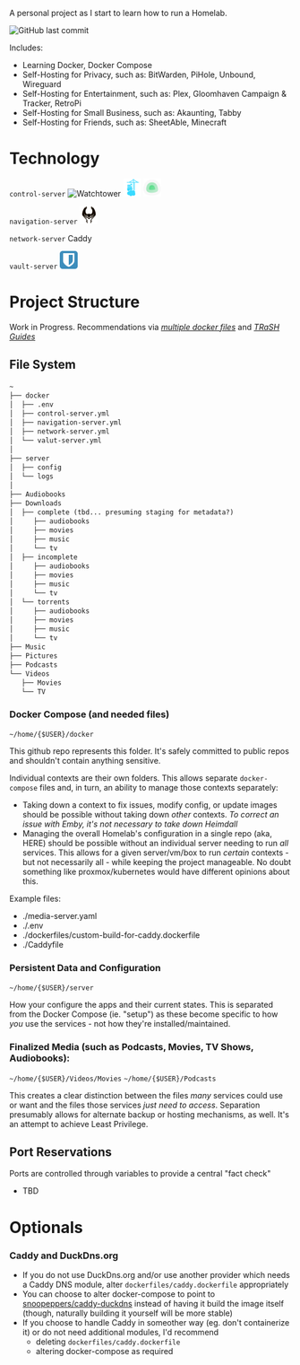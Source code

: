 A personal project as I start to learn how to run a Homelab. 

![GitHub last commit](https://img.shields.io/github/last-commit/jgwehr/homelab-docker)

Includes: 
- Learning Docker, Docker Compose
- Self-Hosting for Privacy, such as: BitWarden, PiHole, Unbound, Wireguard
- Self-Hosting for Entertainment, such as: Plex, Gloomhaven Campaign & Tracker, RetroPi
- Self-Hosting for Small Business, such as: Akaunting, Tabby
- Self-Hosting for Friends, such as: SheetAble, Minecraft

# Technology
`control-server`
<img src="https://github.com/NX211/homer-icons/blob/master/png/watchtower.png" width="32" alt="Watchtower" />
<img src="https://github.com/NX211/homer-icons/blob/master/png/portainer.png" width="32" alt="Portainer" />
<img src="https://github.com/louislam/uptime-kuma/blob/master/public/icon.svg" width="32" alt="Uptime Kuma" />

`navigation-server`
<img src="https://github.com/NX211/homer-icons/blob/master/png/heimdall.png" width="32" alt="Heimdall" />

`network-server`
Caddy

`vault-server`
<img src="https://github.com/NX211/homer-icons/blob/master/png/bitwarden.png" width="32" alt="Vaultwarden/Bitwarden" />



# Project Structure
Work in Progress. Recommendations via *[multiple docker files](https://nickjanetakis.com/blog/docker-tip-87-run-multiple-docker-compose-files-with-the-f-flag)* and *[TRaSH Guides](https://trash-guides.info/Hardlinks/How-to-setup-for/Docker/)*

## File System
```
~
├── docker
│  ├── .env
│  ├── control-server.yml
│  ├── navigation-server.yml
│  ├── network-server.yml
│  └── valut-server.yml
│
├── server
│  ├── config
│  └── logs
│
├── Audiobooks
├── Downloads
│  ├── complete (tbd... presuming staging for metadata?)
│     ├── audiobooks
│     ├── movies
│     ├── music
│     └── tv
│  ├── incomplete
│     ├── audiobooks
│     ├── movies
│     ├── music
│     └── tv
│  └── torrents
│     ├── audiobooks
│     ├── movies
│     ├── music
│     └── tv
├── Music
├── Pictures
├── Podcasts
└── Videos
   ├── Movies
   └── TV
```


### Docker Compose (and needed files)
`~/home/{$USER}/docker`

This github repo represents this folder. It's safely committed to public repos and shouldn't contain anything sensitive.

Individual contexts are their own folders. This allows separate `docker-compose` files and, in turn, an ability to manage those contexts separately:
- Taking down a context to fix issues, modify config, or update images should be possible without taking down *other* contexts. *To correct an issue with Emby, it's not necessary to take down Heimdall*
- Managing the overall Homelab's configuration in a single repo (aka, HERE) should be possible without an individual server needing to run *all* services. This allows for a given server/vm/box to run *certain* contexts - but not necessarily all - while keeping the project manageable. No doubt something like proxmox/kubernetes would have different opinions about this.

Example files:
- ./media-server.yaml
- ./.env
- ./dockerfiles/custom-build-for-caddy.dockerfile
- ./Caddyfile

### Persistent Data and Configuration
`~/home/{$USER}/server`

How your configure the apps and their current states. This is separated from the Docker Compose (ie. "setup") as these become specific to how *you* use the services - not how they're installed/maintained.


### Finalized Media (such as Podcasts, Movies, TV Shows, Audiobooks):
`~/home/{$USER}/Videos/Movies`
`~/home/{$USER}/Podcasts`

This creates a clear distinction between the files *many* services could use or want and the files those services *just need to access*. Separation presumably allows for alternate backup or hosting mechanisms, as well. It's an attempt to achieve Least Privilege.



## Port Reservations
Ports are controlled through variables to provide a central "fact check"
* TBD


# Optionals
### Caddy and DuckDns.org
- If you do not use DuckDns.org and/or use another provider which needs a Caddy DNS module, alter `dockerfiles/caddy.dockerfile` appropriately
- You can choose to alter docker-compose to point to [snoopeppers/caddy-duckdns](https://hub.docker.com/repository/docker/snoopeppers/caddy-duckdns) instead of having it build the image itself (though, naturally building it yourself will be more stable)
- If you choose to handle Caddy in someother way (eg. don't containerize it) or do not need additional modules, I'd recommend
  - deleting `dockerfiles/caddy.dockerfile`
  - altering docker-compose as required
